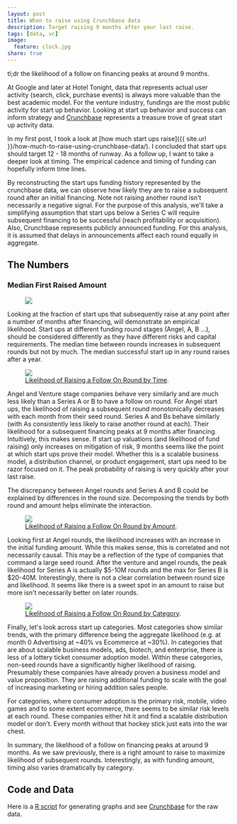 ```yaml
---
layout: post
title: When to raise using Crunchbase data
description: Target raising 9 months after your last raise.
tags: [data, vc]
image:
  feature: clock.jpg
share: true
---
```


tl;dr the likelihood of a follow on financing peaks at around 9 months.

At Google and later at Hotel Tonight, data that represents actual user activity (search, click, purchase events) is always more valuable than the best academic model. For the venture industry, fundings are the most public activity for start up behavior. Looking at start up behavior and success can inform strategy and [Crunchbase](http://info.crunchbase.com/about/crunchbase-data-exports/) represents a treasure trove of great start up activity data.

In my first post, I took a look at [how much start ups raise]({{ site.url }}/how-much-to-raise-using-crunchbase-data/). I concluded that start ups should target 12 - 18 months of runway. As a follow up, I want to take a deeper look at timing.  The empirical cadence and timing of funding can hopefully inform time lines.

By reconstructing the start ups funding history represented by the crunchbase data, we can observe how likely they are to raise a subsequent round after an initial financing.  Note not raising another round isn't necessarily a negative signal.  For the purpose of this analysis, we'll take a simplifying assumption that start ups below a Series C will require subsequent financing to be successful (reach profitability or acquisition).  Also, Crunchbase represents publicly announced funding.  For this analysis, it is assumed that delays in announcements affect each round equally in aggregate.

## The Numbers

### Median First Raised Amount
<figure>
  <a href="{{ site.url }}/images/crunchbase/medians-time.png"><img src="{{ site.url }}/images/crunchbase/medians-time.png" /></a>
</figure>

Looking at the fraction of start ups that subsequently raise at any point after a number of months after financing, will demonstrate an empirical likelihood.  Start ups at different funding round stages (Angel, A, B ...), should be considered differently as they have different risks and capital requirements.  The median time between rounds increases in subsequent rounds but not by much.  The median successful start up in any round raises after a year.

<figure>
  <a href="{{ site.url }}/images/crunchbase/follow-on-likelihood-by-time.png"><img src="{{ site.url }}/images/crunchbase/follow-on-likelihood-by-time.png" /></a>
  <figcaption><a href="{{ site.url }}/images/crunchbase/follow-on-likelihood-by-time.png" title="Likelihood of Raising a Follow On Round by Time">Likelihood of Raising a Follow On Round by Time</a>.</figcaption>
</figure>

Angel and Venture stage companies behave very similarly and are much less likely than a Series A or B to have a follow on round.  For Angel start ups, the likelihood of raising a subsequent round monotonically decreases with each month from their seed round.  Series A and Bs behave similarly (with As consistently less likely to raise another round at each).  Their likelihood for a subsequent financing peaks at 9 months after financing.  Intuitively, this makes sense.  If start up valuations (and likelihood of fund raising) only increases on mitigation of risk, 9 months seems like the point at which start ups prove their model.  Whether this is a scalable business model, a distribution channel, or product engagement, start ups need to be razor focused on it.  The peak probability of raising is very quickly after your last raise.

The discrepancy between Angel rounds and Series A and B could be explained by differences in the round size.  Decomposing the trends by both round and amount helps eliminate the interaction.

<figure>
  <a href="{{ site.url }}/images/crunchbase/follow-on-likelihood-by-round-size.png"><img src="{{ site.url }}/images/crunchbase/follow-on-likelihood-by-round-size.png" /></a>
  <figcaption><a href="{{ site.url }}/images/crunchbase/follow-on-likelihood-by-size.png" title="Likelihood of Raising a Follow On Round by Amount">Likelihood of Raising a Follow On Round by Amount</a>.</figcaption>
</figure>

Looking first at Angel rounds, the likelihood increases with an increase in the initial funding amount.  While this makes sense, this is correlated and not necessarily causal.  This may be a reflection of the type of companies that command a large seed round.  After the venture and angel rounds, the peak likelihood for Series A is actually $5-10M rounds and the max for Series B is $20-40M.  Interestingly, there is not a clear correlation between round size and likelihood.  It seems like there is a sweet spot in an amount to raise but more isn't necessarily better on later rounds.

<figure>
  <a href="{{ site.url }}/images/crunchbase/follow-on-likelihood-by-round-category.png"><img src="{{ site.url }}/images/crunchbase/follow-on-likelihood-by-round-category.png" /></a>
  <figcaption><a href="{{ site.url }}/images/crunchbase/follow-on-likelihood-by-round-category.png" title="Likelihood of Raising a Follow On Round by Category">Likelihood of Raising a Follow On Round by Category</a>.</figcaption>
</figure>

Finally, let's look across start up categories.  Most categories show similar trends, with the primary difference being the aggregate likelihood (e.g. at month 0 Advertising at ~40% vs Ecommerce at ~30%).  In categories that are about scalable business models, ads, biotech, and enterprise, there is less of a lottery ticket consumer adoption model.  Within these categories, non-seed rounds have a significantly higher likelihood of raising.  Presumably these companies have already proven a business model and value proposition.  They are raising additional funding to scale with the goal of increasing marketing or hiring addition sales people.

For categories, where consumer adoption is the primary risk, mobile, video games and to some extent ecommerce, there seems to be similar risk levels at each round.  These companies either hit it and find a scalable distribution model or don't.  Every month without that hockey stick just eats into the war chest.

In summary, the likelihood of a follow on financing peaks at around 9 months.  As we saw previously, there is a right amount to raise to maximize likelihood of subsequent rounds.  Interestingly, as with funding amount, timing also varies dramatically by category.

## Code and Data

Here is a [R script](https://gist.github.com/jdavidson/8406379) for generating graphs and see [Crunchbase](http://info.crunchbase.com/about/crunchbase-data-exports/) for the raw data.
